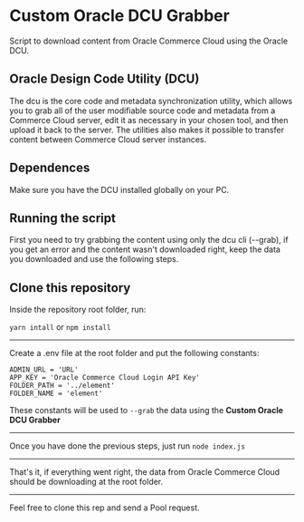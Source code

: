 # Custom Oracle DCU Grabber
 Script to download content from Oracle Commerce Cloud using the Oracle DCU.

## Oracle Design Code Utility (DCU)
The dcu is the core code and metadata synchronization utility, which allows you to grab all of the user modifiable source code and metadata from a Commerce Cloud server, edit it as necessary in your chosen tool, and then upload it back to the server. The utilities also makes it possible to transfer content between Commerce Cloud server instances.

## Dependences
Make sure you have the DCU installed globally on your PC.

## Running the script

First you need to try grabbing the content using only the dcu cli (--grab), if you get an error and the content wasn't downloaded right, keep the data you downloaded and use the following steps.

## Clone this repository  

Inside the repository root folder, run:

``` yarn intall ``` or ``` npm install ```

---  

Create a .env file at the root folder and put the following constants:
```
ADMIN_URL = 'URL'  
APP_KEY = 'Oracle Commerce Cloud Login API Key'  
FOLDER_PATH = '../element'  
FOLDER_NAME = 'element'
```
These constants will be used to ```--grab``` the data using the **Custom Oracle DCU Grabber**

---

Once you have done the previous steps, just run ` node index.js `

---

That's it, if everything went right, the data from Oracle Commerce Cloud should be downloading at the root folder.

---

Feel free to clone this rep and send a Pool request.
